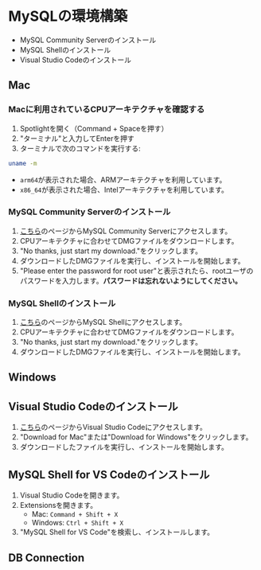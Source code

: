 # MySQLの環境構築

- MySQL Community Serverのインストール
- MySQL Shellのインストール
- Visual Studio Codeのインストール

## Mac

### Macに利用されているCPUアーキテクチャを確認する

1. Spotlightを開く（Command + Spaceを押す）
2. "ターミナル"と入力してEnterを押す
3. ターミナルで次のコマンドを実行する:

```bash
uname -m
```

- `arm64`が表示された場合、ARMアーキテクチャを利用しています。
- `x86_64`が表示された場合、Intelアーキテクチャを利用しています。

### MySQL Community Serverのインストール

1. [こちら](https://dev.mysql.com/downloads/)のページからMySQL Community Serverにアクセスします。
2. CPUアーキテクチャに合わせてDMGファイルをダウンロードします。
3. "No thanks, just start my download."をクリックします。
4. ダウンロードしたDMGファイルを実行し、インストールを開始します。
5. "Please enter the password for root user"と表示されたら、rootユーザのパスワードを入力します。**パスワードは忘れないようにしてください。**

### MySQL Shellのインストール

1. [こちら](https://dev.mysql.com/downloads/)のページからMySQL Shellにアクセスします。
2. CPUアーキテクチャに合わせてDMGファイルをダウンロードします。
3. "No thanks, just start my download."をクリックします。
4. ダウンロードしたDMGファイルを実行し、インストールを開始します。

## Windows

## Visual Studio Codeのインストール

1. [こちら](https://code.visualstudio.com/)のページからVisual Studio Codeにアクセスします。
2. "Download for Mac"または"Download for Windows"をクリックします。
3. ダウンロードしたファイルを実行し、インストールを開始します。

## MySQL Shell for VS Codeのインストール

1. Visual Studio Codeを開きます。
2. Extensionsを開きます。
   - Mac: `Command + Shift + X`
   - Windows: `Ctrl + Shift + X`
3. "MySQL Shell for VS Code"を検索し、インストールします。

## DB Connection
